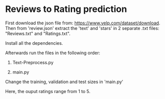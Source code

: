 # Reviews to Rating prediction

First download the json file from: https://www.yelp.com/dataset/download. Then from 'review.json' extract the 'text' and 'stars' in 2 separate .txt files: "Reviews.txt" and "Ratings.txt".

Install all the dependencies.

Afterwards run the files in the following order:

1) Text-Preprocess.py

2) main.py

Change the training, validation and test sizes in 'main.py'

Here, the ouput ratings range from 1 to 5.

